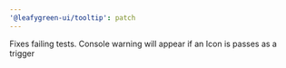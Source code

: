 ```yaml
---
'@leafygreen-ui/tooltip': patch
---
```


Fixes failing tests. Console warning will appear if an Icon is passes as a trigger

